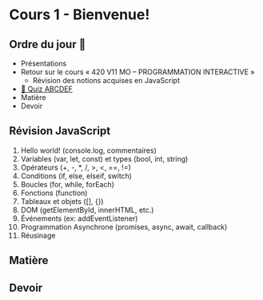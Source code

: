 # Cours 1 - Bienvenue!

## Ordre du jour 🍎

* Présentations
* Retour sur le cours « 420 V11 MO – PROGRAMMATION INTERACTIVE »
  * Révision des notions acquises en JavaScript
* [🧠 Quiz ABCDEF](https://google.com)
* Matière
* Devoir

## Révision JavaScript

1. Hello world! (console.log, commentaires)
1. Variables (var, let, const) et types (bool, int, string)
1. Opérateurs (+, -, *, /, >, <, ==, !=)
1. Conditions (if, else, elseif, switch)
1. Boucles (for, while, forEach)
1. Fonctions (function)
1. Tableaux et objets ([], {})
1. DOM (getElementById, innerHTML, etc.)
1. Événements (ex: addEventListener)
1. Programmation Asynchrone (promises, async, await, callback)
1. Réusinage

## Matière

## Devoir
